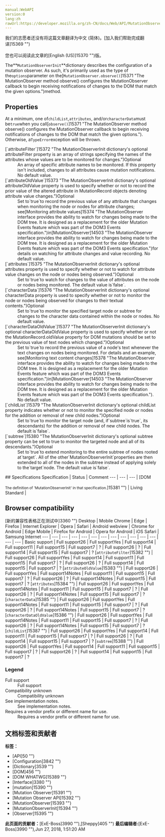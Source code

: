 ```yaml
---
manual:WebAPI
version:0
lang:zh
rawUrl:https://developer.mozilla.org/zh-CN/docs/Web/API/MutationObserverInit
---
```




<bdi>我们的志愿者还没有将这篇文章翻译为<bdi>中文 (简体)</bdi>。[加入我们帮助完成翻译]15369 "")<br></br>您也可以阅读此文章的[English (US)]15370 "")版。</bdi>






The**`MutationObserverInit`**dictionary describes the configuration of a mutation observer. As such, it&#39;s primarily used as the type of the`options`parameter on the[`MutationObserver.observe()`]15371 "The MutationObserver method observe() configures the MutationObserver callback to begin receiving notifications of changes to the DOM that match the given options.")method.


## Properties<a name="Properties"></a>


At a minimum, one of`childList`,`attributes`, and/or`characterData`must be`true`when you call[`observe()`]15371 "The MutationObserver method observe() configures the MutationObserver callback to begin receiving notifications of changes to the DOM that match the given options."). Otherwise, a`TypeError`exception will be thrown.

<dl><dt>[`attributeFilter`]15372 "The MutationObserverInit dictionary's optional attributeFilter property is an array of strings specifying the names of the attributes whose values are to be monitored for changes.")Optional</dt><dd>An array of specific attribute names to be monitored. If this property isn&#39;t included, changes to all attributes cause mutation notifications. No default value.</dd><dt>[`attributeOldValue`]15373 "The MutationObserverInit dictionary's optional attributeOldValue property is used to specify whether or not to record the prior value of the altered attribute in MutationRecord objects denoting attribute value changes.")Optional</dt><dd>Set to`true`to record the previous value of any attribute that changes when monitoring the node or nodes for attribute changes; see[Monitoring attribute values]15374 "The MutationObserver interface provides the ability to watch for changes being made to the DOM tree. It is designed as a replacement for the older Mutation Events feature which was part of the DOM3 Events specification.")in[MutationObserver]14503 "The MutationObserver interface provides the ability to watch for changes being made to the DOM tree. It is designed as a replacement for the older Mutation Events feature which was part of the DOM3 Events specification.")for details on watching for attribute changes and value recording. No default value.</dd><dt>[`attributes`]15375 "The MutationObserverInit dictionary's optional attributes property is used to specify whether or not to watch for attribute value changes on the node or nodes being observed.")Optional</dt><dd>Set to`true`to watch for changes to the value of attributes on the node or nodes being monitored. The default value is`false`.</dd><dt>[`characterData`]15376 "The MutationObserverInit dictionary's optional characterData property is used to specify whether or not to monitor the node or nodes being observed for changes to their textual contents.")Optional</dt><dd>Set to`true`to monitor the specified target node or subtree for changes to the character data contained within the node or nodes. No default value.</dd><dt>[`characterDataOldValue`]15377 "The MutationObserverInit dictionary's optional characterDataOldValue property is used to specify whether or not the MutationRecord.oldValue property for DOM mutations should be set to the previous value of text nodes which changed.")Optional</dt><dd>Set to`true`to record the previous value of a node&#39;s text whenever the text changes on nodes being monitored. For details and an example, see[Monitoring text content changes]15378 "The MutationObserver interface provides the ability to watch for changes being made to the DOM tree. It is designed as a replacement for the older Mutation Events feature which was part of the DOM3 Events specification.")in[MutationObserver]14503 "The MutationObserver interface provides the ability to watch for changes being made to the DOM tree. It is designed as a replacement for the older Mutation Events feature which was part of the DOM3 Events specification."). No default value.</dd><dt>[`childList`]15379 "The MutationObserverInit dictionary's optional childList property indicates whether or not to monitor the specified node or nodes for the addition or removal of new child nodes.")Optional</dt><dd>Set to`true`to monitor the target node (and, if`subtree`is`true`, its descendants) for the addition or removal of new child nodes. The default is`false`.</dd><dt>[`subtree`]15380 "The MutationObserverInit dictionary's optional subtree property can be set to true to monitor the targeted node and all of its descendants.")Optional</dt><dd>Set to`true`to extend monitoring to the entire subtree of nodes rooted at`target`. All of the other`MutationObserverInit`properties are then extended to all of the nodes in the subtree instead of applying solely to the`target`node. The default value is`false`.</dd></dl>
## Specifications<a name="Specifications"></a>
Specification | Status | Comment 
 ---  |  ---  |  ---  | 
[DOM<br></br><small>The definition of &#39;MutationObserverInit&#39; in that specification.</small>]15381 "") | Living Standard |  


## Browser compatibility<a name="Browser_compatibility"></a>
[新的兼容性表格正在测试中<i></i>]3360 "")
<abbr>Desktop<i></i></abbr> | <abbr>Mobile<i></i></abbr> 
<abbr>Chrome<i></i></abbr> | <abbr>Edge<i></i></abbr> | <abbr>Firefox<i></i></abbr> | <abbr>Internet Explorer<i></i></abbr> | <abbr>Opera<i></i></abbr> | <abbr>Safari<i></i></abbr> | <abbr>Android webview<i></i></abbr> | <abbr>Chrome for Android<i></i></abbr> | <abbr>Edge Mobile<i></i></abbr> | <abbr>Firefox for Android<i></i></abbr> | <abbr>Opera for Android<i></i></abbr> | <abbr>iOS Safari<i></i></abbr> | <abbr>Samsung Internet<i></i></abbr> 
 ---  |  ---  |  ---  |  ---  |  ---  |  ---  |  ---  |  ---  |  ---  |  ---  |  ---  |  ---  |  ---  |  ---  | 
Basic support | <abbr>Full support</abbr>26 | <abbr>Full support</abbr>Yes | <abbr>Full support</abbr>14 | <abbr>Full support</abbr>11 | <abbr>Full support</abbr>15 | <abbr>Full support</abbr>7 | <abbr>?</abbr> | <abbr>Full support</abbr>26 | <abbr>?</abbr> | <abbr>Full support</abbr>14 | <abbr>Full support</abbr>15 | <abbr>Full support</abbr>7 | <abbr>?</abbr> 
[`attributeFilter`]15382 "") | <abbr>Full support</abbr>26 | <abbr>Full support</abbr>Yes | <abbr>Full support</abbr>14 | <abbr>Full support</abbr>11 | <abbr>Full support</abbr>15 | <abbr>Full support</abbr>7 | <abbr>?</abbr> | <abbr>Full support</abbr>26 | <abbr>?</abbr> | <abbr>Full support</abbr>14 | <abbr>Full support</abbr>15 | <abbr>Full support</abbr>7 | <abbr>?</abbr> 
[`attributeOldValue`]15383 "") | <abbr>Full support</abbr>26 | <abbr>Full support</abbr>Yes | <abbr>Full support</abbr>14<abbr>Notes<i></i></abbr> | <abbr>Full support</abbr>11 | <abbr>Full support</abbr>15 | <abbr>Full support</abbr>7 | <abbr>?</abbr> | <abbr>Full support</abbr>26 | <abbr>?</abbr> | <abbr>Full support</abbr>14<abbr>Notes<i></i></abbr> | <abbr>Full support</abbr>15 | <abbr>Full support</abbr>7 | <abbr>?</abbr> 
[`attributes`]15384 "") | <abbr>Full support</abbr>26 | <abbr>Full support</abbr>Yes | <abbr>Full support</abbr>14<abbr>Notes<i></i></abbr> | <abbr>Full support</abbr>11 | <abbr>Full support</abbr>15 | <abbr>Full support</abbr>7 | <abbr>?</abbr> | <abbr>Full support</abbr>26 | <abbr>?</abbr> | <abbr>Full support</abbr>14<abbr>Notes<i></i></abbr> | <abbr>Full support</abbr>15 | <abbr>Full support</abbr>7 | <abbr>?</abbr> 
[`characterData`]15385 "") | <abbr>Full support</abbr>26 | <abbr>Full support</abbr>Yes | <abbr>Full support</abbr>14<abbr>Notes<i></i></abbr> | <abbr>Full support</abbr>11 | <abbr>Full support</abbr>15 | <abbr>Full support</abbr>7 | <abbr>?</abbr> | <abbr>Full support</abbr>26 | <abbr>?</abbr> | <abbr>Full support</abbr>14<abbr>Notes<i></i></abbr> | <abbr>Full support</abbr>15 | <abbr>Full support</abbr>7 | <abbr>?</abbr> 
[`characterDataOldValue`]15386 "") | <abbr>Full support</abbr>26 | <abbr>Full support</abbr>Yes | <abbr>Full support</abbr>14<abbr>Notes<i></i></abbr> | <abbr>Full support</abbr>11 | <abbr>Full support</abbr>15 | <abbr>Full support</abbr>7 | <abbr>?</abbr> | <abbr>Full support</abbr>26 | <abbr>?</abbr> | <abbr>Full support</abbr>14<abbr>Notes<i></i></abbr> | <abbr>Full support</abbr>15 | <abbr>Full support</abbr>7 | <abbr>?</abbr> 
[`childList`]15387 "") | <abbr>Full support</abbr>26 | <abbr>Full support</abbr>Yes | <abbr>Full support</abbr>14 | <abbr>Full support</abbr>11 | <abbr>Full support</abbr>15 | <abbr>Full support</abbr>7 | <abbr>?</abbr> | <abbr>Full support</abbr>26 | <abbr>?</abbr> | <abbr>Full support</abbr>14 | <abbr>Full support</abbr>15 | <abbr>Full support</abbr>7 | <abbr>?</abbr> 
[`subtree`]15388 "") | <abbr>Full support</abbr>26 | <abbr>Full support</abbr>Yes | <abbr>Full support</abbr>14 | <abbr>Full support</abbr>11 | <abbr>Full support</abbr>15 | <abbr>Full support</abbr>7 | <abbr>?</abbr> | <abbr>Full support</abbr>26 | <abbr>?</abbr> | <abbr>Full support</abbr>14 | <abbr>Full support</abbr>15 | <abbr>Full support</abbr>7 | <abbr>?</abbr> 


### Legend<a name="Legend"></a>
<dl><dt><abbr>Full support</abbr></dt><dd>Full support</dd><dt><abbr>Compatibility unknown</abbr></dt><dd>Compatibility unknown</dd><dt><abbr>See implementation notes.<i></i></abbr></dt><dd>See implementation notes.</dd><dt><abbr>Requires a vendor prefix or different name for use.<i></i></abbr></dt><dd>Requires a vendor prefix or different name for use.</dd></dl>




## 文档标签和贡献者
**标签：**
* [API]50 "")
* [Configuration]3842 "")
* [Dictionary]3539 "")
* [DOM]456 "")
* [DOM WHATWG]15389 "")
* [Interface]3380 "")
* [mutation]15390 "")
* [Mutation Observer]15391 "")
* [Mutation Observer API]15392 "")
* [MutationObserver]15393 "")
* [MutationObserverInit]15394 "")
* [Observer]15395 "")

**此页面的贡献者：**[ExE-Boss]3990 ""),[Sheppy]405 "")
**最后编辑者:**[ExE-Boss]3990 ""),<time>Jun 27, 2018, 1:51:20 AM</time>


